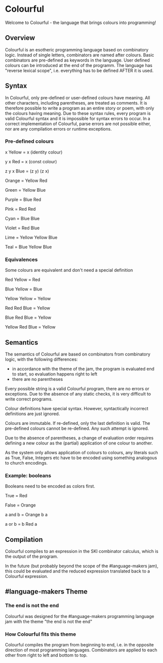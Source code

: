 # Colourful

Welcome to Colourful - the language that brings colours into programming!

## Overview

Colourful is an esotheric programming language based on combinatory logic. Instead of single letters, combinators are named after colours. Basic combinators are pre-defined as keywords in the language. User defined colours can be introduced at the end of the programm. The language has "reverse lexical scope", i.e. everything has to be defined AFTER it is used.

## Syntax

In Colourful, only pre-defined or user-defined colours have meaning. All other characters, including parentheses, are treated as comments. It is therefore possible to write a program as an entire story or poem, with only the colours having meaning. Due to these syntax rules, every program is valid Colourful syntax and it is impossible for syntax errors to occur. In a correct implementation of Colourful, parse errors are not possible either, nor are any compilation errors or runtime exceptions. 

### Pre-defined colours

x Yellow = x (identity colour)

y x Red = x (const colour)

z y x Blue = (z y) (z x)

Orange = Yellow Red

Green = Yellow Blue 

Purple = Blue Red

Pink = Red Red

Cyan = Blue Blue 

Violet = Red Blue

Lime = Yellow Yellow Blue

Teal = Blue Yellow Blue

### Equivalences

Some colours are equivalent and don't need a special definition

Red Yellow = Red 

Blue Yellow = Blue

Yellow Yellow = Yellow

Red Red Blue = Yellow

Blue Red Blue = Yellow

Yellow Red Blue = Yellow


## Semantics

The semantics of Colourful are based on combinators from combinatory logic, with the following differences:
* in accordance with the theme of the jam, the program is evaluated end to start, so evaluation happens right to left
* there are no parentheses

Every possible string is a valid Colourful program, there are no errors or exceptions. Due to the absence of any static checks, it is very difficult to write correct programs.

Colour definitions have special syntax. However, syntactically incorrect definitions are just ignored.

Colours are immutable. If re-defined, only the last definition is valid. The pre-defined colours cannot be re-defined. Any such attempt is ignored.

Due to the absence of parentheses, a change of evaluation order requires defining a new colour as the (partial) application of one colour to another. 

As the system only allows application of colours to colours, any literals such as True, False, Integers etc have to be encoded using something analogous to church encodings.

### Example: booleans

Booleans need to be encoded as colors first.

True = Red 

False = Orange

a and b = Orange b a

a or b = b Red a 

## Compilation

Colourful compiles to an expression in the SKI combinator calculus, which is the output of the program.

In the future (but probably beyond the scope of the #language-makers jam), this could be evaluated and the reduced expression translated back to a Colourful expression.

## #language-makers Theme

### The end is not the end

Colourful was designed for the #language-makers programming language jam with the theme "the end is not the end"

### How Colourful fits this theme

Colourful compiles the program from beginning to end, i.e. in the opposite direction of most programming languages. Combinators are applied to each other from right to left and bottom to top.